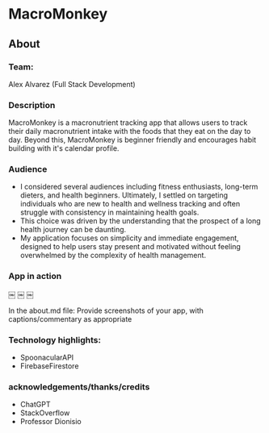 # MacroMonkey
## About

### Team: 
Alex Alvarez (Full Stack Development)


### Description
MacroMonkey is a macronutrient tracking app that allows users to track their daily macronutrient intake with the foods that they eat on the day to day.
Beyond this, MacroMonkey is beginner friendly and encourages habit building with it's calendar profile. 


### Audience

- I considered several audiences including fitness enthusiasts, long-term dieters, and health beginners. Ultimately, I settled on targeting individuals who are new to health and wellness tracking and often struggle with consistency in maintaining health goals. 
- This choice was driven by the understanding that the prospect of a long health journey can be daunting. 
- My application focuses on simplicity and immediate engagement, designed to help users stay present and motivated without feeling overwhelmed by the complexity of health management.


### App in action
￼
￼
￼


In the about.md file: Provide screenshots of your app, with captions/commentary as appropriate

### Technology highlights:
- SpoonacularAPI
- FirebaseFirestore

### acknowledgements/thanks/credits
- ChatGPT
- StackOverflow
- Professor Dionisio

